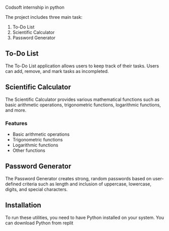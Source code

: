 Codsoft internship in python 

The project includes three main task:
1. To-Do List
2. Scientific Calculator
3. Password Generator


## To-Do List

The To-Do List application allows users to keep track of their tasks. Users can add, remove, and mark tasks as incompleted.



## Scientific Calculator

The Scientific Calculator provides various mathematical functions such as basic arithmetic operations, trigonometric functions, logarithmic functions, and more.

### Features
- Basic arithmetic operations
- Trigonometric functions
- Logarithmic functions
- Other functions

## Password Generator

The Password Generator creates strong, random passwords based on user-defined criteria such as length and inclusion of uppercase, lowercase, digits, and special characters.



## Installation

To run these utilities, you need to have Python installed on your system. You can download Python from replit